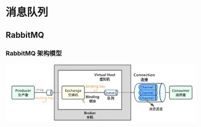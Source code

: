 # 消息队列

## RabbitMQ

### RabbitMQ 架构模型

![RabbitMQ架构模型](../.vuepress/public/javarabbitmq.png)









<comment-comment/>